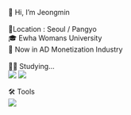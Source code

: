 👋 Hi, I’m Jeongmin
<br /> <br />
📍Location : Seoul / Pangyo
<br />
🎓 Ewha Womans University
<br />
📂 Now in AD Monetization Industry
<br /> <br />
🧑‍💻 Studying... <br /> 
<img src="https://img.shields.io/badge/Python-FFCA28?style=flat-square&logo=Python&logoColor=white"/>
<img src="https://img.shields.io/badge/MySQL-5EA0EB?style=flat-square&logo=MySQL&logoColor=white"/>


🛠 Tools <br />
<img src="https://img.shields.io/badge/datastudio-2765AC?style=flat-square&logo=Google&logoColor=white"/>


<!---
zeomzzz/zeomzzz is a ✨ special ✨ repository because its `README.md` (this file) appears on your GitHub profile.
You can click the Preview link to take a look at your changes.
--->
